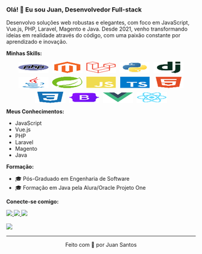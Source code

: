 ### Olá! 👋 Eu sou Juan, Desenvolvedor Full-stack

Desenvolvo soluções web robustas e elegantes, com foco em JavaScript, Vue.js, PHP, Laravel, Magento e Java. Desde 2021, venho transformando ideias em realidade através do código, com uma paixão constante por aprendizado e inovação.

**Minhas Skills:**

<div style="display: flex; flex-wrap: wrap; justify-content: center; gap: 10px;">
    <img alt="PHP" height="30" width="80" src="https://raw.githubusercontent.com/devicons/devicon/master/icons/php/php-original.svg">
    <img alt="Magento" height="30" width="80" src="https://raw.githubusercontent.com/devicons/devicon/master/icons/magento/magento-original.svg">
    <img alt="Laravel" height="30" width="80" src="https://raw.githubusercontent.com/devicons/devicon/master/icons/laravel/laravel-original.svg">
    <img alt="Python" height="30" width="80" src="https://raw.githubusercontent.com/devicons/devicon/master/icons/python/python-original.svg">
    <img alt="Django" height="30" width="80" src="https://raw.githubusercontent.com/devicons/devicon/master/icons/django/django-plain.svg">
    <img alt="Java" height="30" width="80" src="https://raw.githubusercontent.com/devicons/devicon/master/icons/java/java-original.svg">
    <img alt="Spring" height="30" width="80" src="https://raw.githubusercontent.com/devicons/devicon/master/icons/spring/spring-original.svg">
    <img alt="JavaScript" height="30" width="80" src="https://raw.githubusercontent.com/devicons/devicon/master/icons/javascript/javascript-plain.svg">
    <img alt="TypeScript" height="30" width="80" src="https://raw.githubusercontent.com/devicons/devicon/master/icons/typescript/typescript-plain.svg">
    <img alt="HTML5" height="30" width="80" src="https://raw.githubusercontent.com/devicons/devicon/master/icons/html5/html5-plain.svg">
    <img alt="CSS3" height="30" width="80" src="https://raw.githubusercontent.com/devicons/devicon/master/icons/css3/css3-plain.svg">
    <img alt="Bootstrap" height="30" width="80" src="https://raw.githubusercontent.com/devicons/devicon/master/icons/bootstrap/bootstrap-original.svg">
    <img alt="Vue.js" height="30" width="80" src="https://raw.githubusercontent.com/devicons/devicon/master/icons/vuejs/vuejs-original.svg">
    <img alt="React" height="30" width="80" src="https://raw.githubusercontent.com/devicons/devicon/master/icons/react/react-original.svg">
</div>

**Meus Conhecimentos:**

* JavaScript
* Vue.js
* PHP
* Laravel
* Magento
* Java

**Formação:**

* 🎓 Pós-Graduado em Engenharia de Software
* 🎓 Formação em Java pela Alura/Oracle Projeto One

**Conecte-se comigo:**

<div style="margin-top: 10px;">
    <a href="https://www.instagram.com/ojuandev/" target="_blank">
        <img src="https://img.shields.io/badge/-Instagram-%23E4405F?style=for-the-badge&logo=instagram&logoColor=white" target="_blank">
    </a>
    <a href="https://discord.gg/tXNQjJWykr" target="_blank">
        <img src="https://img.shields.io/badge/Discord-7289DA?style=for-the-badge&logo=discord&logoColor=white" target="_blank">
    </a>
    <a href="https://www.linkedin.com/in/juan-cunha-dos-santos-64b809181" target="_blank">
        <img src="https://img.shields.io/badge/-LinkedIn-%230077B5?style=for-the-badge&logo=linkedin&logoColor=white" target="_blank">
    </a>
</div>

<br/>

<div>
    <a href="https://github.com/Juansantoss07">
        <img height="350em" src="https://github-readme-stats.vercel.app/api/top-langs/?username=Juansantoss07&layout=compact&langs_count=16&theme=dark"/>
    </a>
</div>

---
<p align="center">
    Feito com 💜 por Juan Santos
</p>
